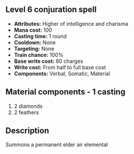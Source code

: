## Level 6 conjuration spell
- **Attributes:** Higher of intelligence and charisma
- **Mana cost:** 100
- **Casting time:** 1 round
- **Cooldown:** None
- **Targeting:** None
- **Train chance:** 100%
- **Base write cost:** 80 charges
- **Write cost:** From half to full base cost
- **Components:** Verbal, Somatic, Material
## Material components - 1 casting
1. 2 diamonds
2. 2 feathers
## Description
Summons a permanent elder air elemental
